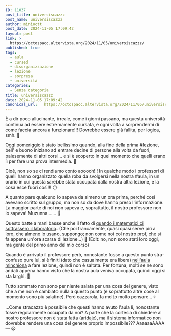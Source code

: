 ```yaml
---
ID: 11037
post_title: universiscazzz
post_name: universiscazzz
author: minioctt
post_date: 2024-11-05 17:09:42
layout: post
link: >
  https://octospacc.altervista.org/2024/11/05/universiscazzz/
published: true
tags:
  - aula
  - cursed
  - disorganizzazione
  - lezione
  - sorpresa
  - università
categories:
  - Senza categoria
title: universiscazzz
date: 2024-11-05 17:09:42
canonical_url:   https://octospacc.altervista.org/2024/11/05/universiscazzz/
---
```

<!-- wp:paragraph -->
<p>È a dir poco allucinante, irreale, come i giorni passano, ma questa università continua ad essere estremamente cursata, e ogni volta a sorprendermi di come faccia ancora a funzionare!!! Dovrebbe essere già fallita, per logica, smh. 🤮</p>
<!-- /wp:paragraph -->

<!-- wp:paragraph -->
<p>Oggi pomeriggio è stato bellissimo quando, alla fine della prima #lezione, bell' e buono iniziano ad entrare decine di persone alla volta da fuori, palesemente di altri corsi... e si è scoperto in quel momento che quelli erano lì per fare una prova intermedia. 🤥</p>
<!-- /wp:paragraph -->

<!-- wp:paragraph -->
<p>Cioè, non so se ci rendiamo conto aooooh!!! In qualche modo i professori di quelli hanno organizzato quella roba da svolgersi nella nostra #aula, in un orario in cui questa sarebbe stata occupata dalla nostra altra lezione, e la cosa esce fuori così!!! 😶</p>
<!-- /wp:paragraph -->

<!-- wp:paragraph -->
<p>A quanto pare qualcuno lo sapeva da almeno un ora prima, perché così avevano scritto sul gruppo, ma non so da dove hanno preso l'informazione. La maggior parte di noi non sapeva e, soprattutto, il nostro professore non lo sapeva! Muzunna....... 😤</p>
<!-- /wp:paragraph -->

<!-- wp:paragraph -->
<p>Questo batte a mani basse anche il fatto di <a href="/microblog-mirror/2024/10/08/prof-casino/">quando i matematici ci sottrassero il laboratorio</a>. (Che poi francamente, quasi quasi serve più a loro, che almeno lo usano, suppongo; non come noi col nostro prof, che si fa appena un'ora scarsa di lezione...) 👿 (Edit: no, non sono stati loro oggi, ma gente del primo anno del mio corso)</p>
<!-- /wp:paragraph -->

<!-- wp:paragraph -->
<p>Quando è arrivato il professore però, nonostante fosse a questo punto stra-confuso pure lui, si è finiti (dato che casualmente era libera) <a href="/microblog-mirror/2024/10/23/10648/">nell'aula minchiona</a> a fare lezione, quindi non è saltata. Per fortuna, molti se ne sono andati appena hanno visto che la nostra aula veniva occupata, quindi oggi si sta larghi. 🎎</p>
<!-- /wp:paragraph -->

<!-- wp:paragraph -->
<p>Tutto sommato non sono per niente salata per una cosa del genere, visto che a me non è cambiato nulla a questo punto (e soprattutto altre cose al momento sono più salatine). Però cazzarola, fa molto molto pensare... 💀</p>
<!-- /wp:paragraph -->

<!-- wp:paragraph -->
<p>...Come stracazzo è possibile che questi hanno avuto l'aula lì, nonostante fosse regolarmente occupata da noi? A parte che la cortesia di chiedere al nostro professore non è stata fatta (aridaje), ma il sistema informatico non dovrebbe rendere una cosa del genere proprio impossibile??? AaaaaaAAAA— 😫</p>
<!-- /wp:paragraph -->